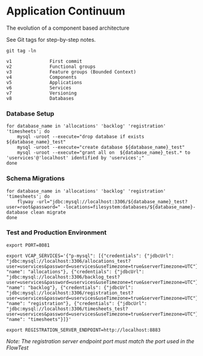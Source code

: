 # Application Continuum

The evolution of a component based architecture

See Git tags for step-by-step notes.

```
git tag -ln

v1              First commit
v2              Functional groups
v3              Feature groups (Bounded Context)
v4              Components
v5              Applications
v6              Services
v7              Versioning
v8              Databases
```

### Database Setup

```
for database_name in 'allocations' 'backlog' 'registration' 'timesheets'; do   
    mysql -uroot --execute="drop database if exists ${database_name}_test"
    mysql -uroot --execute="create database ${database_name}_test"
    mysql -uroot --execute="grant all on  ${database_name}_test.* to 'uservices'@'localhost' identified by 'uservices';"
done
```

### Schema Migrations

```
for database_name in 'allocations' 'backlog' 'registration' 'timesheets'; do
    flyway -url="jdbc:mysql://localhost:3306/${database_name}_test?user=root&password=" -locations=filesystem:databases/${database_name}-database clean migrate
done
```

### Test and Production Environment
````
export PORT=8081

export VCAP_SERVICES='{"p-mysql": [{"credentials": {"jdbcUrl": "jdbc:mysql://localhost:3306/allocations_test?user=uservices&password=uservices&useTimezone=true&serverTimezone=UTC"}, "name": "allocations"}, {"credentials": {"jdbcUrl": "jdbc:mysql://localhost:3306/backlog_test?user=uservices&password=uservices&useTimezone=true&serverTimezone=UTC"}, "name": "backlog"}, {"credentials": {"jdbcUrl": "jdbc:mysql://localhost:3306/registration_test?user=uservices&password=uservices&useTimezone=true&serverTimezone=UTC"}, "name": "registration"}, {"credentials": {"jdbcUrl": "jdbc:mysql://localhost:3306/timesheets_test?user=uservices&password=uservices&useTimezone=true&serverTimezone=UTC"}, "name": "timesheets"}]}'

export REGISTRATION_SERVER_ENDPOINT=http://localhost:8883
````

_Note: The registration server endpoint port must match the port used in the FlowTest_
